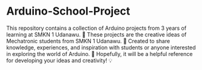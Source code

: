 # Arduino-School-Project
This repository contains a collection of Arduino projects from 3 years of learning at SMKN 1 Udanawu. 🌟 These projects are the creative ideas of Mechatronic students from SMKN 1 Udanawu. 🤖 Created to share knowledge, experiences, and inspiration with students or anyone interested in exploring the world of Arduino. 🚀 Hopefully, it will be a helpful reference for developing your ideas and creativity! 💡
